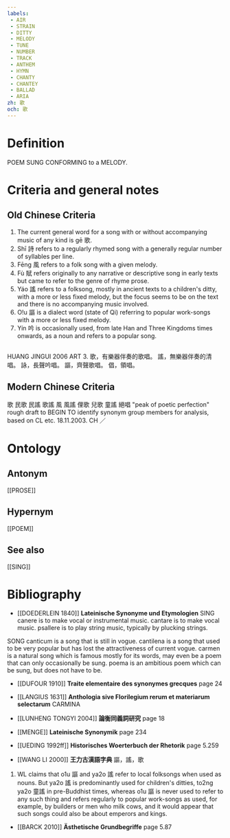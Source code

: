 ```yaml
---
labels: 
 - AIR
 - STRAIN
 - DITTY
 - MELODY
 - TUNE
 - NUMBER
 - TRACK
 - ANTHEM
 - HYMN
 - CHANTY
 - CHANTEY
 - BALLAD
 - ARIA
zh: 歌
och: 歌
---
```


# Definition
POEM SUNG CONFORMING to a MELODY.
# Criteria and general notes
## Old Chinese Criteria
1. The current general word for a song with or without accompanying music of any kind is gē 歌.
2. Shī 詩 refers to a regularly rhymed song with a generally regular number of syllables per line.
3. Fēng 風 refers to a folk song with a given melody.
4. Fù 賦 refers originally to any narrative or descriptive song in early texts but came to refer to the genre of rhyme prose.
5. Yáo 謠 refers to a folksong, mostly in ancient texts to a children's ditty, with a more or less fixed melody, but the focus seems to be on the text and there is no accompanying music involved.
6. O!u 謳 is a dialect word (state of Qi) referring to popular work-songs with a more or less fixed melody.
7. Yín 吟 is occasionally used, from late Han and Three Kingdoms times onwards, as a noun and refers to a popular song.
## 
HUANG JINGUI 2006
ART 3.
歌，有樂器伴奏的歌唱。
謠，無樂器伴奏的清唱。
詠，長聲吟唱。
謳，齊聲歌唱。
倡，領唱。
## Modern Chinese Criteria
歌
民歌
民謠
歌謠
風
風謠
俚歌
兒歌
童謠
絕唱 "peak of poetic perfection"
rough draft to BEGIN TO identify synonym group members for analysis, based on CL etc. 18.11.2003. CH ／
# Ontology

## Antonym
[[PROSE]]
## Hypernym
[[POEM]]
## See also
[[SING]]
# Bibliography
- [[DOEDERLEIN 1840]]
**Lateinische Synonyme und Etymologien** 
SING
canere is to make vocal or instrumental music.
cantare is to make vocal music.
psallere is to play string music, typically by plucking strings.

SONG
canticum is a song that is still in vogue.
cantilena is a song that used to be very popular but has lost the attractiveness of current vogue.
carmen is a natural song which is famous mostly for its words, may even be a poem that can only occasionally be sung.
poema is an ambitious poem which can be sung, but does not have to be.
- [[DUFOUR 1910]]
**Traite elementaire des synonymes grecques** page 24

- [[LANGIUS 1631]]
**Anthologia sive Florilegium rerum et materiarum selectarum** 
CARMINA
- [[LUNHENG TONGYI 2004]]
**論衡同義詞研究** page 18

- [[MENGE]]
**Lateinische Synonymik** page 234

- [[UEDING 1992ff]]
**Historisches Woerterbuch der Rhetorik** page 5.259

- [[WANG LI 2000]]
**王力古漢語字典** 
謳，謠，歌
1. WL claims that o1u 謳 and ya2o 謠 refer to local folksongs when used as nouns.  But ya2o 謠 is predominantly used for children's ditties, to2ng ya2o 童謠 in pre-Buddhist times, whereas o1u 謳 is never used to refer to any such thing and refers regularly to popular work-songs as used, for example, by builders or men who milk cows, and it would appear that such songs could also be about emperors and kings.
- [[BARCK 2010]]
**Ästhetische Grundbegriffe** page 5.87
